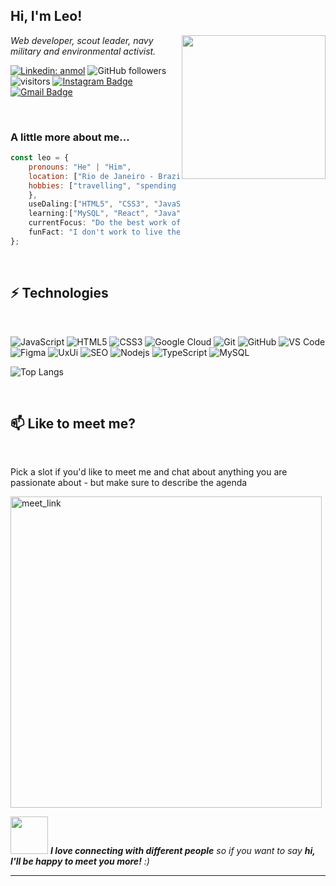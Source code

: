 <h2> Hi, I'm Leo!</h2>
<img align='right' src="https://media.giphy.com/media/M9gbBd9nbDrOTu1Mqx/giphy.gif" width="230">
<p><em>Web developer, scout leader, navy military and environmental activist.</em></p>


[![Linkedin: anmol](https://img.shields.io/badge/-LeonardoAvila-blue?style=flat-square&logo=Linkedin&logoColor=white&link=https://www.linkedin.com/in/leonardo-avila138/-p-singh/)](https://www.linkedin.com/in/leonardo-avila138/)
![GitHub followers](https://img.shields.io/github/followers/1leonardoavila?label=Follow&style=social)
![visitors](https://visitor-badge.glitch.me/badge?page_id=1leonardoavila&left_color=green&right_color=red)
[![Instagram Badge](https://img.shields.io/badge/-lleonardoavila-purple?style=flat-square&logo=instagram&logoColor=white&link=https://instagram.com/lleonardoavila/)](https://instagram.com/lleonardoavila)
[![Gmail Badge](https://img.shields.io/badge/-leonardoavila138@gmail.com-c14438?style=flat-square&logo=Gmail&logoColor=white&link=mailto:leonardoavila138@gmail.com)](mailto:leonardoavila138@gmail.com)


<!--about me-->
<br>

###  A little more about me...  

```javascript
const leo = {
    pronouns: "He" | "Him",
    location: ["Rio de Janeiro - Brazil"],
    hobbies: ["travelling", "spending time with family and friends", "meeting new people and cultures"],
    },
    useDaling:["HTML5", "CSS3", "JavaScript","Git","VScode"],
    learning:["MySQL", "React", "Java", "NodeJS", "Phyton", "C++", "Bootstrap"],
    currentFocus: "Do the best work of my life", 
    funFact: "I don't work to live the future, I live the present while I work"
};
```
<!--skills-->
<br>

## ⚡ Technologies
<br>

![JavaScript](https://img.shields.io/badge/-JavaScript-black?style=flat-square&logo=javascript)
![HTML5](https://img.shields.io/badge/-HTML5-E34F26?style=flat-square&logo=html5&logoColor=white)
![CSS3](https://img.shields.io/badge/-CSS3-1572B6?style=flat-square&logo=css3)
![Google Cloud](https://img.shields.io/badge/Google%20Cloud-yellow?style=flat-square&logo=google-cloud)
![Git](https://img.shields.io/badge/-Git-black?style=flat-square&logo=git)
![GitHub](https://img.shields.io/badge/-GitHub-181717?style=flat-square&logo=github)
![VS Code](https://img.shields.io/badge/-VS%20Code-007ACC?style=plastic&logo=visual-studio-code)
![Figma](https://img.shields.io/badge/-Figma-blasck?style=plastic&logo=Figma)
![UxUi](https://img.shields.io/badge/-UX/UI-E10098?style=plastic&logo=)
![SEO](https://img.shields.io/badge/-SEO-E34F26?style=plastic&logo=)
![Nodejs](https://img.shields.io/badge/-Nodejs-black?style=flat-square&logo=Node.js)
![TypeScript](https://img.shields.io/badge/-TypeScript-007ACC?style=flat-square&logo=typescript)
![MySQL](https://img.shields.io/badge/-MySQL-pink?style=flat-square&logo=mysql)


![Top Langs](https://github-readme-stats.vercel.app/api/top-langs/?username=1leonardoavila&hide=TeX&layout=compact)

<br>

<!--meetings-->

## 📫 Like to meet me?
<br>

Pick a slot if you'd like to meet me and chat about anything you are passionate about - but make sure to describe the agenda

<a href="https://calendly.com/anmol098/30min" target="_blank"><img width="498" alt="meet_link" src="https://user-images.githubusercontent.com/15426564/144297439-f530f383-e73e-41e0-9914-a9b7d3f432e5.png"></a>

<!--footer-->
<img src="https://media.giphy.com/media/LnQjpWaON8nhr21vNW/giphy.gif" width="60"> <em><b>I love connecting with different people</b> so if you want to say <b>hi, I'll be happy to meet you more!</b> :)</em>

--------------------------------------------------



